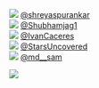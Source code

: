 
 ![](http://pbs.twimg.com/profile_images/1193102476045516800/BtOvQsbe_normal.jpg) [@shreyaspurankar](https://twitter.com/shreyaspurankar)<br>![](http://abs.twimg.com/sticky/default_profile_images/default_profile_normal.png) [@Shubhamjag1](https://twitter.com/Shubhamjag1)<br>![](http://pbs.twimg.com/profile_images/1352692105118949379/bMqsTgyn_normal.jpg) [@IvanCaceres](https://twitter.com/IvanCaceres)<br>![](http://pbs.twimg.com/profile_images/927848803406790657/JVimM200_normal.jpg) [@StarsUncovered](https://twitter.com/StarsUncovered)<br>![](http://pbs.twimg.com/profile_images/1325582098774679554/6DZR_c-V_normal.jpg) [@md__sam](https://twitter.com/md__sam)<br> 

![](https://visitor-badge.laobi.icu/badge?page_id=ponder)
